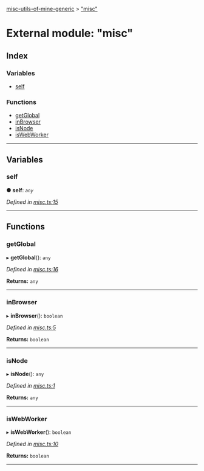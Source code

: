 [misc-utils-of-mine-generic](../README.md) > ["misc"](../modules/_misc_.md)

# External module: "misc"

## Index

### Variables

* [self](_misc_.md#self)

### Functions

* [getGlobal](_misc_.md#getglobal)
* [inBrowser](_misc_.md#inbrowser)
* [isNode](_misc_.md#isnode)
* [isWebWorker](_misc_.md#iswebworker)

---

## Variables

<a id="self"></a>

###  self

**● self**: *`any`*

*Defined in [misc.ts:15](https://github.com/cancerberoSgx/misc-utils-of-mine/blob/a7a1c9f/misc-utils-of-mine-generic/src/misc.ts#L15)*

___

## Functions

<a id="getglobal"></a>

###  getGlobal

▸ **getGlobal**(): `any`

*Defined in [misc.ts:16](https://github.com/cancerberoSgx/misc-utils-of-mine/blob/a7a1c9f/misc-utils-of-mine-generic/src/misc.ts#L16)*

**Returns:** `any`

___
<a id="inbrowser"></a>

###  inBrowser

▸ **inBrowser**(): `boolean`

*Defined in [misc.ts:5](https://github.com/cancerberoSgx/misc-utils-of-mine/blob/a7a1c9f/misc-utils-of-mine-generic/src/misc.ts#L5)*

**Returns:** `boolean`

___
<a id="isnode"></a>

###  isNode

▸ **isNode**(): `any`

*Defined in [misc.ts:1](https://github.com/cancerberoSgx/misc-utils-of-mine/blob/a7a1c9f/misc-utils-of-mine-generic/src/misc.ts#L1)*

**Returns:** `any`

___
<a id="iswebworker"></a>

###  isWebWorker

▸ **isWebWorker**(): `boolean`

*Defined in [misc.ts:10](https://github.com/cancerberoSgx/misc-utils-of-mine/blob/a7a1c9f/misc-utils-of-mine-generic/src/misc.ts#L10)*

**Returns:** `boolean`

___

